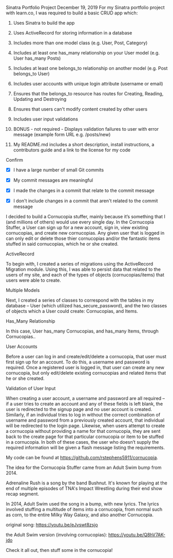 Sinatra Portfolio Project
December 19, 2019
For my Sinatra portfolio project with learn.co, I was required to build a basic CRUD app which:

1)  Uses Sinatra to build the app

2)  Uses ActiveRecord for storing information in a database

3)  Includes more than one model class (e.g. User, Post, Category)

4)  Includes at least one has_many relationship on your User model (e.g. User has_many Posts)

5)  Includes at least one belongs_to relationship on another model (e.g. Post belongs_to User)

6)  Includes user accounts with unique login attribute (username or email)

7)  Ensures that the belongs_to resource has routes for Creating, Reading, Updating and Destroying

8)  Ensures that users can't modify content created by other users

9)  Includes user input validations

10) BONUS - not required - Displays validation failures to user with error message (example form URL e.g.
     /posts/new)

11) My README.md includes a short description, install instructions, a contributors guide and a link to the license for my code



Confirm

- [x] I have a large number of small Git commits

- [x] My commit messages are meaningful

- [x] I made the changes in a commit that relate to the commit message

- [x] I don't include changes in a commit that aren't related to the commit message

I decided to build a Cornucopia stuffer, mainly because it’s something that I (and millions of others) would use every single day. In the Cornucopia Stuffer, a User can sign up for a new account, sign in, view existing cornucopias, and create new cornucopias. Any given user that is logged in can only edit or delete those thier cornucopias and/or the fantastic items stuffed in said cornucopias, which he or she created.

ActiveRecord

To begin with, I created a series of migrations using the ActiveRecord Migration module. Using this, I was able to persist data that related to the users of my site, and each of the types of objects (cornucopias/items) that users were able to create.

Multiple Models

Next, I created a series of classes to correspond with the tables in my database – User (which utilized has_secure_password), and the two classes of objects which a User could create: Cornucopias,  and Items.

Has_Many Relationship

In this case, User has_many Cornucopias, and has_many Items, through Cornucopias..

User Accounts

Before a user can log in and create/edit/delete a cornucopia, that user must first sign up for an account. To do this, a username and password is required. Once a registered user is logged in, that user can create any new cornucopia, but only edit/delete existing cornucopias and related items that he or she created.

Validation of User Input

When creating a user account, a username and password are all required – if a user tries to create an account and any of these fields is left blank, the user is redirected to the signup page and no user account is created. Similarly, if an individual tries to log in without the correct combination of username and password from a previously created account, that individual will be redirected to the login page. Likewise, when users attempt to create a cornucopia without providing a name for that cornucopia, they are sent back to the create page for that particular cornucopia or item to be stuffed in a cornucopia. In both of these cases, the user who doesn’t supply the required information will be given a flash message listing the requirements.

My code can be found at https://github.com/rstephens5911/cornucopia.

The idea for the Cornucopia Stuffer came from an Adult Swim bump from 2014.   

Adrenaline Rush is a song by the band Bushnut. It's known for playing at the end of multiple episodes of TNA's Impact Wrestling during their end show recap segment.

In 2014, Adult Swim used the song in a bump, with new lyrics. The lyrics involved stuffing a multitude of items into a cornucopia, from normal such as corn, to the entire Milky Way Galaxy, and also another Cornucopia.

original song: https://youtu.be/eJvswt8zsjo

the Adult Swim version (involving cornucopias): https://youtu.be/Q8hV7AK-jdo



Check it all out, then stuff some in the cornucopia!
